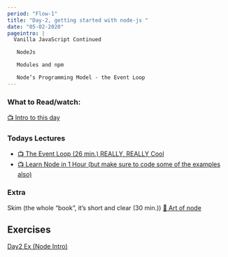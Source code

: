 ```yaml
---
period: "Flow-1"
title: "Day-2, getting started with node-js "
date: "05-02-2020"
pageintro: |
  Vanilla JavaScript Continued

   NodeJs

   Modules and npm

   Node’s Programming Model - the Event Loop
---
```


### What to Read/watch:
<!--BEGIN readings ##-->
[:tv: Intro to this day](https://youtu.be/evkckNdjnaI)
<!--END readings ##-->

### Todays Lectures

<!--BEGIN lectures ##-->

- [:tv: The Event Loop (26 min.) REALLY, REALLY Cool](https://www.youtube.com/watch?v=8aGhZQkoFbQ)
- [:tv: Learn Node in 1 Hour (but make sure to code some of the examples also)](https://www.youtube.com/watch?v=TlB_eWDSMt4)
  <!--END lectures ##-->

### Extra

Skim (the whole “book”, it’s short and clear (30 min.)) [:book: Art of node](https://github.com/maxogden/art-of-node)

## Exercises
<!--BEGIN exercises ##-->

[Day2 Ex (Node Intro)](https://docs.google.com/document/d/16uX1YKzWGGz4tG112zlxp93oSTtH7SNiNvpXtdLW7nM/edit?usp=sharing)

<!--END exercises ##-->
